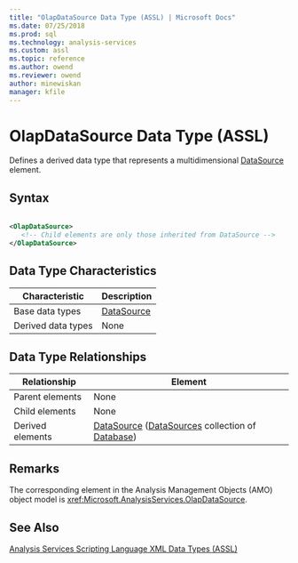 ```yaml
---
title: "OlapDataSource Data Type (ASSL) | Microsoft Docs"
ms.date: 07/25/2018
ms.prod: sql
ms.technology: analysis-services
ms.custom: assl
ms.topic: reference
ms.author: owend
ms.reviewer: owend
author: minewiskan
manager: kfile
---
```

# OlapDataSource Data Type (ASSL)

  Defines a derived data type that represents a multidimensional [DataSource](objects/datasource-element-assl.md) element.  
  
## Syntax  
  
```xml  
  
<OlapDataSource>  
   <!-- Child elements are only those inherited from DataSource -->  
</OlapDataSource>  
```  
  
## Data Type Characteristics  
  
|Characteristic|Description|  
|--------------------|-----------------|  
|Base data types|[DataSource](datasource-data-type-assl.md)|  
|Derived data types|None|  
  
## Data Type Relationships  
  
|Relationship|Element|  
|------------------|-------------|  
|Parent elements|None|  
|Child elements|None|  
|Derived elements|[DataSource](objects/datasource-element-assl.md) ([DataSources](collections/datasources-element-assl.md) collection of [Database](objects/database-element-assl.md))|  
  
## Remarks  
 The corresponding element in the Analysis Management Objects (AMO) object model is <xref:Microsoft.AnalysisServices.OlapDataSource>.  
  
## See Also  
 [Analysis Services Scripting Language XML Data Types &#40;ASSL&#41;](analysis-services-scripting-language-xml-data-types-assl.md)  
  
  

